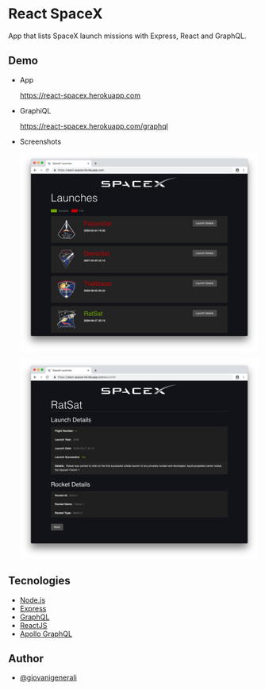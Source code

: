 # React SpaceX

App that lists SpaceX launch missions with Express, React and GraphQL.

## Demo

- App

  https://react-spacex.herokuapp.com

- GraphiQL

  https://react-spacex.herokuapp.com/graphql

- Screenshots

  ![screnshot1](./client/screenshots/1.png)

  ![screnshot1](./client/screenshots/2.png)

## Tecnologies

- [Node.js](https://nodejs.org/)
- [Express](https://expressjs.com/)
- [GraphQL](https://graphql.org/)
- [ReactJS](https://reactjs.org/)
- [Apollo GraphQL](https://www.apollographql.com/)

## Author

- [@giovanigenerali](https://github.com/giovanigenerali)
